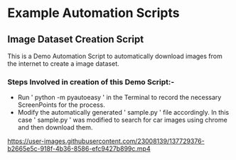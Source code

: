 # Example Automation Scripts

## Image Dataset Creation Script
This is a Demo Automation Script to automatically download images from the internet to create a image dataset.

### Steps Involved in creation of this Demo Script:-
* Run ' python -m pyautoeasy ' in the Terminal to record the necessary ScreenPoints for the process.
* Modify the automatically generated ' sample.py ' file accordingly. In this case ' sample.py ' was modified to search for car images using chrome and then download them.


https://user-images.githubusercontent.com/23008139/137729376-b2665e5c-918f-4b36-8586-efc9427b899c.mp4

